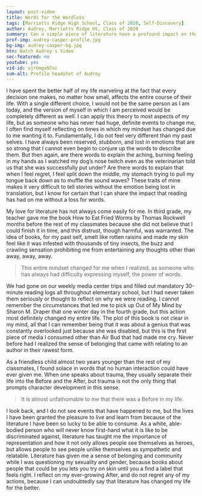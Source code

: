 ```yaml
---
layout: post-video
title: Words for the Wordless
tags: [Marriotts Ridge High School, Class of 2020, Self-Discovery]  
author: Audrey, Marriotts Ridge HS, Class of 2020
summary: Can a simple piece of literature have a profound impact on the makeup of who you are?
prof-img: audrey-casper-profile.jpg
bg-img: audrey-casper-bg.jpg
btn: Watch Audrey's Video
sec-featured: no
youtube: yes
vid-id: ujrOmgxN7oc
sum-alt: Profile headshot of Audrey
---
```


I have spent the better half of my life marveling at the fact that every decision one makes, no matter how small, affects the entire course of their life. With a single different choice, I would not be the same person as I am today, and the version of myself in which I am perceived would be completely different as well. I can apply this theory to most aspects of my life, but as someone who has never had huge, definite events to change me, I often find myself reflecting on times in which my mindset has changed due to me wanting it to. Fundamentally, I do not feel very different than my past selves. I have always been reserved, stubborn, and lost in emotions that are so strong that I cannot even begin to conjure up the words to describe them. But then again, are there words to explain the aching, burning feeling in my hands as I watched my dog’s nose twitch even as the veterinarian told us that she was successfully put under? Are there words to explain that when I feel regret, I feel split down the middle, my stomach trying to pull my tongue back down as to muffle the sound waves? These traits of mine makes it very difficult to tell stories without the emotion being lost in translation, but I know for certain that I can share the impact that reading has had on me without a loss for words. 

My love for literature has not always come easily for me. In third grade, my teacher gave me the book How to Eat Fried Worms by Thomas Rockwell months before the rest of my classmates because she did not believe that I could finish it in time, and this distrust, though harmful, was warranted. The idea of books, for my past self, smelt like rotten raisins and made my skin feel like it was infested with thousands of tiny insects, the buzz and crawling sensation prohibiting me from entertaining any thoughts other than away, away, away. 

>This entire mindset changed for me when I realized, as someone who has always had difficulty expressing myself, the power of words. 

We had gone on our weekly media center trips and filled out mandatory 30-minute reading logs all throughout elementary school, but I had never taken them seriously or thought to reflect on why we were reading. I cannot remember the circumstances that led me to pick up Out of My Mind by Sharon M. Draper that one winter day in the fourth grade, but this action most definitely changed my entire life. The plot of this book is not clear in my mind, all that I can remember being that it was about a genius that was constantly overlooked just because she was disabled, but this is the first piece of media I consumed other than Air Bud that had made me cry. Never before had I realized the sense of belonging that came with relating to an author in their rawest form. 

As a friendless child almost two years younger than the rest of my classmates, I found solace in words that no human interaction could have ever given me. When one speaks about trauma, they usually separate their life into the Before and the After, but trauma is not the only thing that prompts character development in this sense. 

> It is almost unfathomable to me that there was a Before in my life. 

I look back, and I do not see events that have happened to me, but the lives I have been granted the pleasure to live and learn from because of the literature I have been so lucky to be able to consume. As a white, able-bodied person who will never know first-hand what it is like to be discriminated against, literature has taught me the importance of representation and how it not only allows people see themselves as heroes, but allows people to see people unlike themselves as sympathetic and relatable. Literature has given me a sense of belonging and community while I was questioning my sexuality and gender, because books about people that could be you lets you try on skin until you a find a label that feels right. I reflect on my ever-growing After, and do not regret any of my actions, because I can undoubtedly say that literature has changed my life for the better. 
	
